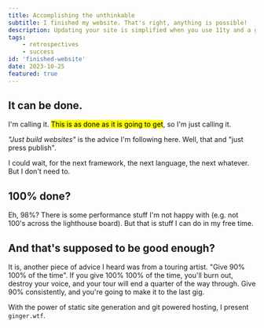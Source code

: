 ```yaml
---
title: Accomplishing the unthinkable
subtitle: I finished my website. That's right, anything is possible!
description: Updating your site is simplified when you use 11ty and a good template.
tags: 
    - retrospectives
    - success
id: 'finished-website'
date: 2023-10-25
featured: true
---
```


## It can be done.

I'm calling it. <mark>This is as done as it is going to get</mark>, so I'm just calling it.

*"Just build websites"* is the advice I'm following here. Well, that and "just press publish".

I could wait, for the next framework, the next language, the next whatever. But I don't need to.

## 100% done?

Eh, 98%? There is some performance stuff I'm not happy with (e.g. not 100's across the lighthouse board). But that is stuff I can do in my free time. 

## And that's supposed to be good enough?

It is, another piece of advice I heard was from a touring artist. "Give 90% 100% of the time". If you give 100% 100% of the time, you'll burn out, destroy your voice, and your tour will end a quarter of the way through. Give 90% consistently, and you're going to make it to the last gig.

With the power of static site generation and git powered hosting, I present `ginger.wtf`.